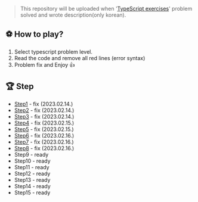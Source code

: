 > This repository will be uploaded when '[TypeScript exercises](https://typescript-exercises.github.io)' problem solved and wrote description(only korean).

## ⚽️ How to play?
1. Select typescript problem level.
2. Read the code and remove all red lines (error syntax)
3. Problem fix and Enjoy 👍

## 🏆 Step
* [Step1](/src/step1/) - fix (2023.02.14.)
* [Step2](/src/step2/) - fix (2023.02.14.)
* [Step3](/src/step3/) - fix (2023.02.14.)
* [Step4](/src/step4/) - fix (2023.02.15.)
* [Step5](/src/step5/) - fix (2023.02.15.)
* [Step6](/src/step6/) - fix (2023.02.16.)
* [Step7](/src/step7/) - fix (2023.02.16.)
* [Step8](/src/step8/) - fix (2023.02.16.)
* Step9 - ready
* Step10 - ready
* Step11 - ready
* Step12 - ready
* Step13 - ready
* Step14 - ready
* Step15 - ready